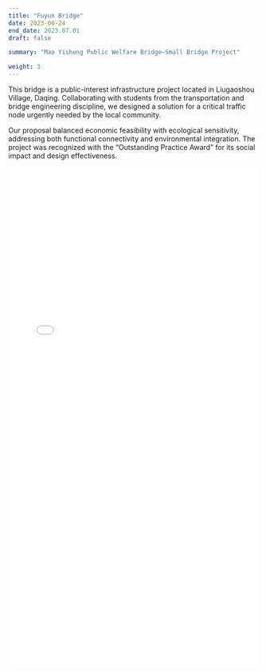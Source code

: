 ```yaml
---
title: "Fuyun Bridge"
date: 2023-06-24
end_date: 2023.07.01
draft: false

summary: "Mao Yisheng Public Welfare Bridge—Small Bridge Project"

weight: 3
---
```



This bridge is a public-interest infrastructure project located in Liugaoshou Village, Daqing. Collaborating with students from the transportation and bridge engineering discipline, we designed a solution for a critical traffic node urgently needed by the local community.

Our proposal balanced economic feasibility with ecological sensitivity, addressing both functional connectivity and environmental integration. The project was recognized with the “Outstanding Practice Award” for its social impact and design effectiveness.

<embed src="/images/project/6/1.pdf" type="application/pdf" width="100%" height="1000" />
